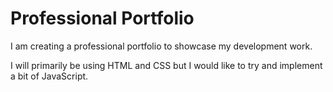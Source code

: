 # Professional Portfolio

I am creating a professional portfolio to showcase my development work.

I will primarily be using HTML and CSS but I would like to try and implement a bit of JavaScript.